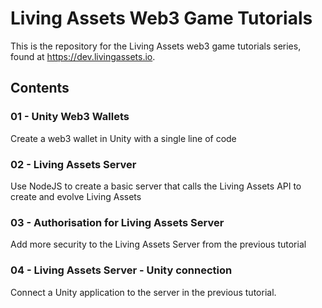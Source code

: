# Living Assets Web3 Game Tutorials

This is the repository for the Living Assets web3 game tutorials series, found at https://dev.livingassets.io.

## Contents

### 01 - Unity Web3 Wallets

Create a web3 wallet in Unity with a single line of code

### 02 - Living Assets Server

Use NodeJS to create a basic server that calls the Living Assets API to create and evolve Living Assets

### 03 - Authorisation for Living Assets Server

Add more security to the Living Assets Server from the previous tutorial

### 04 - Living Assets Server - Unity connection

Connect a Unity application to the server in the previous tutorial.

